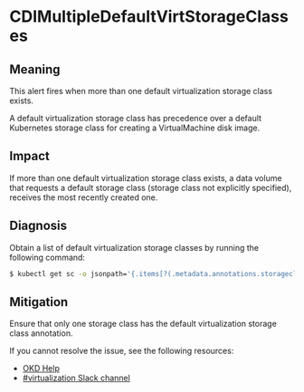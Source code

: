 # CDIMultipleDefaultVirtStorageClasses

## Meaning

This alert fires when more than one default virtualization storage class exists.

A default virtualization storage class has precedence over a default Kubernetes
storage class for creating a VirtualMachine disk image.

## Impact

If more than one default virtualization storage class exists, a data volume that
requests a default storage class (storage class not explicitly specified),
receives the most recently created one.

## Diagnosis

Obtain a list of default virtualization storage classes by running the following
command:

```bash
$ kubectl get sc -o jsonpath='{.items[?(.metadata.annotations.storageclass\.kubevirt\.io\/is-default-virt-class=="true")].metadata.name}'
```

## Mitigation

Ensure that only one storage class has the default virtualization storage class
annotation.

<!--DS: If you cannot resolve the issue, log in to the
link:https://access.redhat.com[Customer Portal] and open a support case,
attaching the artifacts gathered during the diagnosis procedure.-->
<!--USstart-->
If you cannot resolve the issue, see the following resources:

- [OKD Help](https://okd.io/docs/community/help/)
- [#virtualization Slack channel](https://kubernetes.slack.com/channels/virtualization)
<!--USend-->
